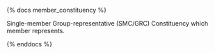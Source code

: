 {% docs member_constituency %}

Single-member Group-representative (SMC/GRC) Constituency which member represents.

{% enddocs %}
